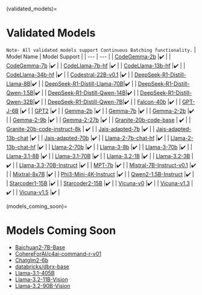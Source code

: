 (validated_models)=
# Validated Models
``Note- All validated models support Continuous Batching functionality.``
| Model Name | Model Support |
| --- | --- |
| [CodeGemma-2b](https://huggingface.co/google/codegemma-2b) |✔️ |
| [CodeGemma-7b](https://huggingface.co/google/codegemma-7b) |✔️ |
| [CodeLlama-7b-hf](https://huggingface.co/codellama/CodeLlama-7b-hf) |✔️ |
| [CodeLlama-13b-hf](https://huggingface.co/codellama/CodeLlama-13b-hf) |✔️ |
| [CodeLlama-34b-hf](https://huggingface.co/codellama/CodeLlama-34b-hf) |✔️ |
| [Codestral-22B-v0.1](https://huggingface.co/mistralai/Codestral-22B-v0.1) |✔️ |
| [DeepSeek-R1-Distill-Llama-8B](https://huggingface.co/deepseek-ai/DeepSeek-R1-Distill-Llama-8B)|✔️ |
| [DeepSeek-R1-Distill-Llama-70B](https://huggingface.co/deepseek-ai/DeepSeek-R1-Distill-Llama-70B)|✔️ |
| [DeepSeek-R1-Distill-Qwen-1.5B](https://huggingface.co/deepseek-ai/DeepSeek-R1-Distill-Qwen-1.5B)|✔️ |
| [DeepSeek-R1-Distill-Qwen-14B](https://huggingface.co/deepseek-ai/DeepSeek-R1-Distill-Qwen-14B)|✔️ |
| [DeepSeek-R1-Distill-Qwen-32B](https://huggingface.co/deepseek-ai/DeepSeek-R1-Distill-Qwen-32B)|✔️ |
| [DeepSeek-R1-Distill-Qwen-7B](https://huggingface.co/deepseek-ai/DeepSeek-R1-Distill-Qwen-7B)|✔️ |
| [Falcon-40b](https://huggingface.co/tiiuae/falcon-40b) |✔️ |
| [GPT-J-6B](https://huggingface.co/EleutherAI/gpt-j-6b) |✔️ |
| [GPT2](https://huggingface.co/openai-community/gpt2) |✔️ |
| [Gemma-2b](https://huggingface.co/google/gemma-2b) |✔️ |
| [Gemma-7b](https://huggingface.co/google/gemma-7b) |✔️ |
| [Gemma-2-2b](https://huggingface.co/google/gemma-2-2b) |✔️ |
| [Gemma-2-9b](https://huggingface.co/google/gemma-2-9b) |✔️ |
| [Gemma-2-27b](https://huggingface.co/google/gemma-2-27b) |✔️ |
| [Granite-20b-code-base](https://huggingface.co/ibm-granite/granite-20b-code-base-8k) | ✔️ |
| [Granite-20b-code-instruct-8k](https://huggingface.co/ibm-granite/granite-20b-code-instruct-8k) | ✔️ |
| [Jais-adapted-7b](https://huggingface.co/inceptionai/jais-adapted-7b) |✔️ |
| [Jais-adapted-13b-chat](https://huggingface.co/inceptionai/jais-adapted-13b-chat) |✔️ |
| [Jais-adapted-70b](https://huggingface.co/inceptionai/jais-adapted-70b) |✔️ |
| [Llama-2-7b-chat-hf](https://huggingface.co/meta-llama/Llama-2-7b-chat-hf) |✔️ |
| [Llama-2-13b-chat-hf](https://huggingface.co/meta-llama/Llama-2-13b-chat-hf) |✔️ |
| [Llama-2-70b](https://huggingface.co/meta-llama/Llama-2-70b-chat-hf) |✔️ |
| [Llama-3-8b](https://huggingface.co/meta-llama/Meta-Llama-3-8B) |✔️ |
| [Llama-3-70b](https://huggingface.co/meta-llama/Meta-Llama-3-70B) |✔️ |
| [Llama-3.1-8B](https://huggingface.co/meta-llama/Llama-3.1-8B) |✔️ |
| [Llama-3.1-70B](https://huggingface.co/meta-llama/Llama-3.1-70B) |✔️ |
| [Llama-3.2-1B](https://huggingface.co/meta-llama/Llama-3.2-1B) |✔️ |
| [Llama-3.2-3B](https://huggingface.co/meta-llama/Llama-3.2-3B) |✔️ |
| [Llama-3.3-70B-Instruct](https://huggingface.co/meta-llama/Llama-3.3-70B-Instruct) |✔️ |
| [MPT-7b](https://huggingface.co/mosaicml/mpt-7b) |✔️ |
| [Mistral-7B-Instruct-v0.1](https://huggingface.co/mistralai/Mistral-7B-Instruct-v0.1) |✔️ |
| [Mixtral-8x7B](https://huggingface.co/mistralai/Mixtral-8x7B-v0.1) |✔️ |
| [Phi3-Mini-4K-Instruct](https://huggingface.co/microsoft/Phi-3-mini-4k-instruct) |✔️ |
| [Qwen2-1.5B-Instruct](https://huggingface.co/Qwen/Qwen2-1.5B-Instruct) |✔️ |
| [Starcoder1-15B](https://huggingface.co/bigcode/starcoder) |✔️ |
| [Starcoder2-15B](https://huggingface.co/bigcode/starcoder2-15b) |✔️ |
| [Vicuna-v0](https://huggingface.co/lmsys/vicuna-13b-delta-v0) |✔️ |
| [Vicuna-v1.3](https://huggingface.co/lmsys/vicuna-13b-v1.3) |✔️ |
| [Vicuna-v1.5](https://huggingface.co/lmsys/vicuna-13b-v1.5) |✔️ |

(models_coming_soon)=
# Models Coming Soon

* [Baichuan2-7B-Base](https://huggingface.co/baichuan-inc/Baichuan2-7B-Base)
* [CohereForAI/c4ai-command-r-v01](https://huggingface.co/CohereForAI/c4ai-command-r-v01)
* [Chatglm2-6b](https://huggingface.co/THUDM/chatglm2-6b)
* [databricks/dbrx-base](https://huggingface.co/databricks/dbrx-base)
* [Llama-3.1-405B](https://huggingface.co/meta-llama/Llama-3.1-405B)
* [Llama-3.2-11B-Vision](https://huggingface.co/meta-llama/Llama-3.2-11B-Vision)
* [Llama-3.2-90B-Vision](https://huggingface.co/meta-llama/Llama-3.2-90B-Vision)
